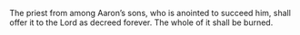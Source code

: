 The priest from among Aaron’s sons, who is anointed to succeed him, shall offer it to the Lord as decreed forever. The whole of it shall be burned.
